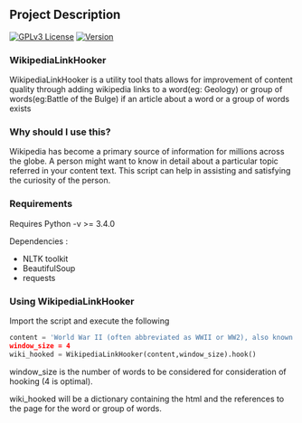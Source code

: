 ## Project Description

[![GPLv3 License](https://img.shields.io/badge/License-GPL%20v3-yellow.svg)](https://opensource.org/licenses/) [![Version](https://badge.fury.io/gh/tterb%2FHyde.svg)](https://badge.fury.io/gh/tterb%2FHyde)


### WikipediaLinkHooker

WikipediaLinkHooker is a utility tool thats allows for improvement of content quality through adding wikipedia links to a word(eg: Geology) or group of words(eg:Battle of the Bulge) if an article about a word or a group of words exists


### Why should I use this?

Wikipedia has become a primary source of information for millions across the globe. A person might want to know in detail about a particular topic referred in your content text. This script can help in assisting and satisfying the curiosity of the person.


### Requirements

Requires Python -v >= 3.4.0 

Dependencies :
* NLTK toolkit
* BeautifulSoup
* requests

### Using WikipediaLinkHooker

Import the script and execute the following

```python
content = 'World War II (often abbreviated as WWII or WW2), also known as the Second World War, was a global war that lasted from 1939 to 1945. The vast majority of the world's countries—including all the great powers—eventually formed two opposing military alliances: the Allies and the Axis. A state of total war emerged, directly involving more than 100 million people from more than 30 countries. The major participants threw their entire economic, industrial, and scientific capabilities behind the war effort, blurring the distinction between civilian and military resources. World War II was the deadliest conflict in human history, marked by 70 to 85 million fatalities, most of whom were civilians in the Soviet Union and China. It included massacres, genocides (including the Holocaust), strategic bombing, premeditated death from starvation and disease, and the only use of nuclear weapons in war.'
window_size = 4
wiki_hooked = WikipediaLinkHooker(content,window_size).hook()
```
window_size is the number of words to be considered for consideration of hooking (4 is optimal).

wiki_hooked will be a dictionary containing the html and the references to the page for the word or group of words.
